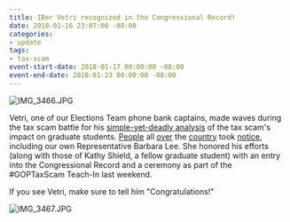 ```yaml
---
title: IBer Vetri recognized in the Congressional Record!
date: 2018-01-16 23:07:00 -08:00
categories:
- update
tags:
- tax-scam
event-start-date: 2018-01-17 00:00:00 -08:00
event-end-date: 2018-01-23 00:00:00 -08:00
---
```


![IMG_3466.JPG](/uploads/IMG_3466.JPG)

Vetri, one of our Elections Team phone bank captains, made waves during the tax scam battle for his [simple-yet-deadly analysis][analysis] of the tax scam's impact on graduate students. [People][1] all [over][2] the [country][3] took [notice][4], including our own Representative Barbara Lee. She honored his efforts (along with those of Kathy Shield, a fellow graduate student) with an entry into the Congressional Record and a ceremony as part of the #GOPTaxScam Teach-In last weekend.

If you see Vetri, make sure to tell him "Congratulations!"

![IMG_3467.JPG](/uploads/IMG_3467.JPG)


[analysis]: https://drive.google.com/file/d/10dIZsw1aj9Ls_fi7lTXQvXi7ngOI0Cv-/view
[1]: https://www.nytimes.com/2017/11/29/us/california-today-graduate-students-fear-tax-increase.html
[2]: http://www.newsindiatimes.com/berkeley-student-vetri-velan-builds-online-calculator-to-decode-republican-tax-plan
[3]: https://www.chronicle.com/article/How-the-GOP-Tax-Plan-Could/241702
[4]: http://www.dailycal.org/2017/11/17/gop-tax-plan-will-devastate-graduate-students/